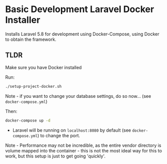 # Basic Development Laravel Docker Installer

Installs Laravel 5.8 for development using Docker-Compose, using Docker to obtain the framework.

## TLDR

Make sure you have Docker installed

Run:

```bash
./setup-project-docker.sh
```

Note - if you want to change your database settings, do so now... (see `docker-compose.yml`)

Then:

```bash
docker-compose up -d
```

- Laravel will be running on `localhost:8080` by default (see `docker-compose.yml`) to change the port.

Note - Performance may not be incredible, as the entire vendor directory is volume mapped into the container - this is not the most ideal way for this to work, but this setup is just to get going 'quickly'.